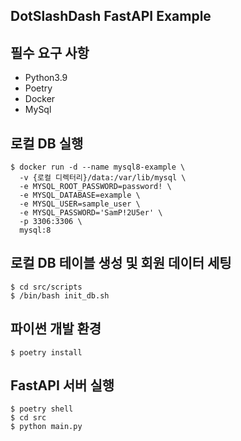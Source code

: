 DotSlashDash FastAPI Example
----

## 필수 요구 사항
- Python3.9
- Poetry
- Docker
- MySql


## 로컬 DB 실행
```
$ docker run -d --name mysql8-example \
  -v {로컬 디렉터리}/data:/var/lib/mysql \
  -e MYSQL_ROOT_PASSWORD=password! \
  -e MYSQL_DATABASE=example \ 
  -e MYSQL_USER=sample_user \
  -e MYSQL_PASSWORD='SamP!2U5er' \
  -p 3306:3306 \
  mysql:8
```

## 로컬 DB 테이블 생성 및 회원 데이터 세팅
```
$ cd src/scripts
$ /bin/bash init_db.sh
```


## 파이썬 개발 환경
```
$ poetry install
```


## FastAPI 서버 실행
```
$ poetry shell
$ cd src
$ python main.py
```
